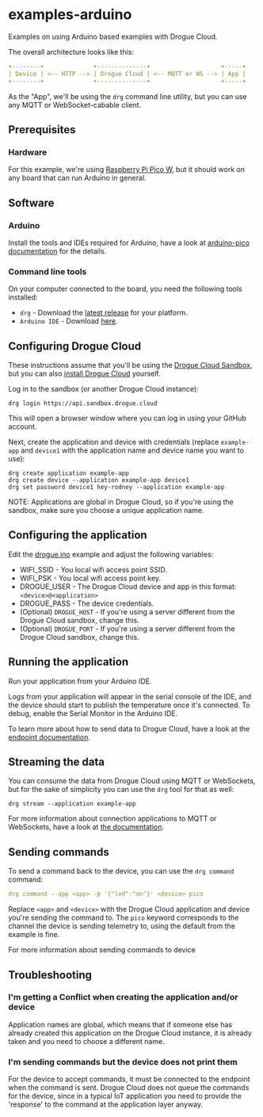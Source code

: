 # examples-arduino

Examples on using Arduino based examples with Drogue Cloud.


The overall architecture looks like this:

```yaml
+--------+              +--------------+                    +-----+
| Device | <-- HTTP --> | Drogue Cloud | <-- MQTT or WS --> | App |
+--------+              +--------------+                    +-----+
```

As the "App", we'll be using the `drg` command line utility, but you can use any MQTT or WebSocket-cabable client.

## Prerequisites 

### Hardware

For this example, we're using [Raspberry Pi Pico W](https://www.raspberrypi.com/products/raspberry-pi-pico/), but it should work on any board that can run Arduino in general.

## Software

### Arduino 

Install the tools and IDEs required for Arduino, have a look at [arduino-pico documentation](https://arduino-pico.readthedocs.io/en/latest/) for the details.

### Command line tools

On your computer connected to the board, you need the following tools installed:

* `drg` - Download the [latest release](https://github.com/drogue-iot/drg/releases) for your platform.
* `Arduino IDE` - Download [here](https://www.arduino.cc/en/software).

## Configuring Drogue Cloud

These instructions assume that you'll be using the [Drogue Cloud Sandbox](https://sandbox.drogue.cloud), but you can also [install Drogue Cloud](https://book.drogue.io/drogue-cloud/dev/admin-guide/index.html) yourself.

Log in to the sandbox (or another Drogue Cloud instance):

```
drg login https://api.sandbox.drogue.cloud
```

This will open a browser window where you can log in using your GitHub account.

Next, create the application and device with credentials (replace `example-app` and `device1` with the application name and device name you want to use):

```
drg create application example-app
drg create device --application example-app device1
drg set password device1 hey-rodney --application example-app
```
NOTE: Applications are global in Drogue Cloud, so if you're using the sandbox, make sure you choose a unique application name.

## Configuring the application

Edit the [drogue.ino](drogue.ino) example and adjust the following variables:

* WIFI\_SSID - You local wifi access point SSID.
* WIFI\_PSK - You local wifi access point key.
* DROGUE_USER - The Drogue Cloud device and app in this format: `<device>@<application>`
* DROGUE_PASS - The device credentials.
* (Optional) `DROGUE_HOST` - If you're using a server different from the Drogue Cloud sandbox, change this.
* (Optional) `DROGUE_PORT` - If you're using a server different from the Drogue Cloud sandbox, change this.

## Running the application

Run your application from your Arduino IDE.

Logs from your application will appear in the serial console of the IDE, and the device should start to publish the temperature once it's connected. To debug, enable the Serial Monitor in the Arduino IDE.

To learn more about how to send data to Drogue Cloud, have a look at the [endpoint documentation](https://book.drogue.io/drogue-cloud/dev/user-guide/endpoint-http.html).

## Streaming the data

You can consume the data from Drogue Cloud using MQTT or WebSockets, but for the sake of simplicity you can use the `drg` tool for that as well:

```
drg stream --application example-app
```

For more information about connection applications to MQTT or WebSockets, have a look at [the documentation](https://book.drogue.io/drogue-cloud/dev/user-guide/integration.html).

## Sending commands

To send a command back to the device, you can use the `drg command` command:

``` yaml
drg command --app <app> -p '{"led":"on"}' <device> pico
```

Replace `<app>` and `<device>` with the Drogue Cloud application and device you're sending the command to. The `pico` keyword corresponds to the channel the device is sending telemetry to, using the default from the example is fine.

For more information about sending commands to device

## Troubleshooting

### I'm getting a Conflict when creating the application and/or device

Application names are global, which means that if someone else has already created this application on the Drogue Cloud instance, it is already taken and you need to choose a different name.

### I'm sending commands but the device does not print them

For the device to accept commands, it must be connected to the endpoint when the command is sent. Drogue Cloud does not queue the commands for the device, since in a typical IoT application you need to provide the
'response' to the command at the application layer anyway.
